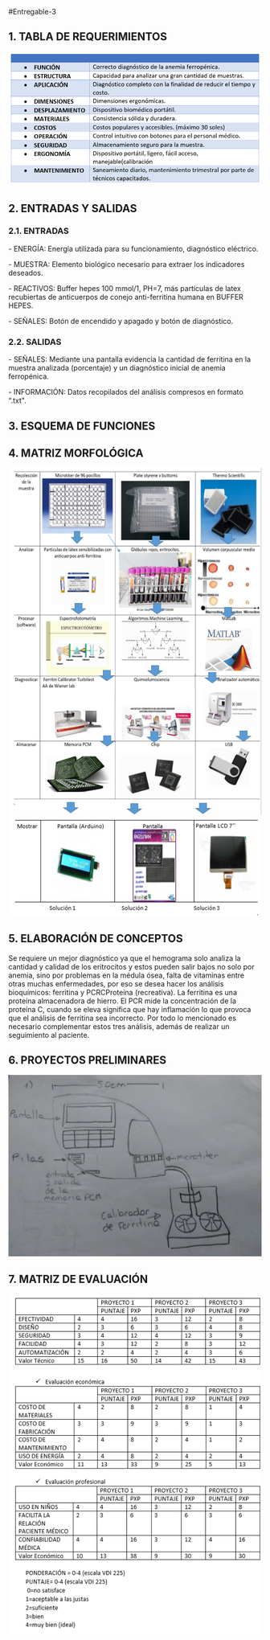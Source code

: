 #Entregable-3
<h2> 1. TABLA DE REQUERIMIENTOS</h2>
<center>
  <img src="h3/Captura.PNG" alt="" class="img-fluid img-rounded">
 </center>

<h2> 2. ENTRADAS Y SALIDAS </h2>
<h3>2.1. ENTRADAS</h3>
<p>- ENERGÍA: Energía utilizada para su funcionamiento, diagnóstico eléctrico.</p>
<p>- MUESTRA: Elemento biológico necesario para extraer los indicadores deseados.</p>
<p>- REACTIVOS: Buffer hepes 100 mmol/1, PH=7, más partículas de latex recubiertas de anticuerpos de conejo anti-ferritina humana en BUFFER HEPES.</p>
<p>- SEÑALES: Botón de encendido y apagado y botón de diagnóstico.</p>
<h3>2.2. SALIDAS</h3>
<p>- SEÑALES: Mediante una pantalla evidencia la cantidad de ferritina en la muestra analizada (porcentaje) y un diagnóstico inicial de anemia ferropénica.</p>
<p>- INFORMACIÓN: Datos recopilados del análisis compresos en formato “.txt".</p>
<h2>3. ESQUEMA DE FUNCIONES</h2>

<h2>4. MATRIZ MORFOLÓGICA</h2>
<center>
  <img src="h3/c1.PNG" alt="" class="img-fluid img-rounded">
 </center>
 <center>
  <img src="h3/c2.PNG" alt="" class="img-fluid img-rounded">
 </center>
<h2>5. ELABORACIÓN DE CONCEPTOS</h2>
Se requiere un mejor diagnóstico ya que el hemograma solo analiza la cantidad y calidad de los eritrocitos y estos pueden salir bajos no solo por anemia, sino por problemas en la médula ósea, falta de vitaminas entre otras muchas enfermedades, por eso se desea hacer los análisis bioquímicos: ferritina y PCRCProteína (recreativa). La ferritina es una proteína almacenadora de hierro. El PCR mide la concentración de la proteína C, cuando se eleva significa que hay inflamación lo que provoca que el análisis de ferritina sea incorrecto. Por todo lo mencionado es necesario complementar estos tres análisis, además de realizar un seguimiento al paciente.
<h2>6. PROYECTOS PRELIMINARES</h2>
<center>
  <img src="h3/foto.png" alt="" class="img-fluid img-rounded">
 </center>
 <h2>7. MATRIZ DE EVALUACIÓN</h2>
 <center>
  <img src="h3/solu.PNG" alt="" class="img-fluid img-rounded">
 </center>
